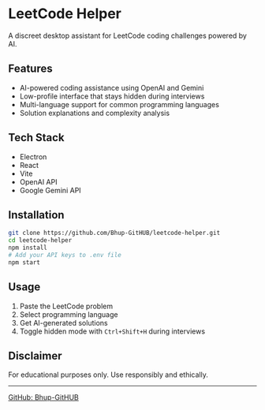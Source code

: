 # LeetCode Helper

A discreet desktop assistant for LeetCode coding challenges powered by AI.

## Features

- AI-powered coding assistance using OpenAI and Gemini
- Low-profile interface that stays hidden during interviews
- Multi-language support for common programming languages
- Solution explanations and complexity analysis

## Tech Stack

- Electron
- React
- Vite
- OpenAI API
- Google Gemini API

## Installation

```bash
git clone https://github.com/Bhup-GitHUB/leetcode-helper.git
cd leetcode-helper
npm install
# Add your API keys to .env file
npm start
```

## Usage

1. Paste the LeetCode problem
2. Select programming language
3. Get AI-generated solutions
4. Toggle hidden mode with `Ctrl+Shift+H` during interviews

## Disclaimer

For educational purposes only. Use responsibly and ethically.

---

[GitHub: Bhup-GitHUB](https://github.com/Bhup-GitHUB)
